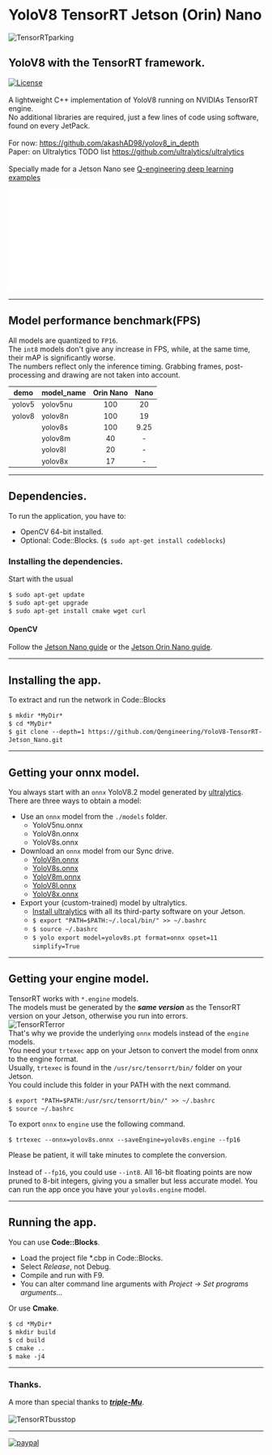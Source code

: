 # YoloV8 TensorRT Jetson (Orin) Nano
![TensorRTparking](https://github.com/Qengineering/YoloV8-TensorRT-Jetson_Nano/assets/44409029/7404518b-b9a3-49f2-945f-dd0839d18de3)
## YoloV8 with the TensorRT framework. <br/>
[![License](https://img.shields.io/badge/License-BSD%203--Clause-blue.svg)](https://opensource.org/licenses/BSD-3-Clause)<br/><br/>
A lightweight C++ implementation of YoloV8 running on NVIDIAs TensorRT engine.<br>
No additional libraries are required, just a few lines of code using software, found on every JetPack.<br><br>
For now: https://github.com/akashAD98/yolov8_in_depth<br>
Paper: on Ultralytics TODO list https://github.com/ultralytics/ultralytics<br/><br/>
Specially made for a Jetson Nano see [Q-engineering deep learning examples](https://qengineering.eu/deep-learning-examples-on-raspberry-32-64-os.html)

![](./src/test.svg)


------------

## Model performance benchmark(FPS)

All models are quantized to `FP16`.<br>
The `int8` models don't give any increase in FPS, while, at the same time, their mAP is significantly worse.<br>
The numbers reflect only the inference timing. Grabbing frames, post-processing and drawing are not taken into account.<br>

| demo             | model_name                   | Orin Nano | Nano  |
| ---------------- | ---------------------------- | :-----: | :--------: |
| yolov5           | yolov5nu                     | 100     | 20         |
| yolov8           | yolov8n                      | 100     | 19         |
|                  | yolov8s                      | 100     | 9.25       |
|                  | yolov8m                      | 40      |  -        |
|                  | yolov8l                      | 20      |  -        |
|                  | yolov8x                      | 17      |  -        |

------------

## Dependencies.
To run the application, you have to:
- OpenCV 64-bit installed.
- Optional: Code::Blocks. (```$ sudo apt-get install codeblocks```)

### Installing the dependencies.
Start with the usual 
```
$ sudo apt-get update 
$ sudo apt-get upgrade
$ sudo apt-get install cmake wget curl
```
#### OpenCV
Follow the [Jetson Nano guide](https://qengineering.eu/install-opencv-on-jetson-nano.html) or the [Jetson Orin Nano guide](https://qengineering.eu/install-opencv-on-orin-nano.html). <br>

------------

## Installing the app.
To extract and run the network in Code::Blocks <br/>
```
$ mkdir *MyDir*
$ cd *MyDir* 
$ git clone --depth=1 https://github.com/Qengineering/YoloV8-TensorRT-Jetson_Nano.git
```

------------

## Getting your onnx model.
You always start with an `onnx` YoloV8.2 model generated by [ultralytics](https://www.ultralytics.com/).<br>
There are three ways to obtain a model:<br>
- Use an `onnx` model from the `./models` folder.<br>
  * YoloV5nu.onnx
  * YoloV8n.onnx
  * YoloV8s.onnx
- Download an `onnx` model from our Sync drive.<br>
  * [YoloV8n.onnx](https://ln5.sync.com/dl/02a6b0730/isn4d4cw-4bfnu7p6-92nmtn7f-kn93hqs3)
  * [YoloV8s.onnx](https://ln5.sync.com/dl/0f3d84a10/i844hrtj-qavzg39e-d53u9zxr-d5qkbsz9)
  * [YoloV8m.onnx](https://ln5.sync.com/dl/ff04119e0/6q6we8ti-3x6i9hky-97jy3z76-g9invy68)
  * [YoloV8l.onnx](https://ln5.sync.com/dl/08b547ff0/5z8edbvq-vz6rwp5g-scj9hpwc-2xejss38)
  * [YoloV8x.onnx](https://ln5.sync.com/dl/f53d9b900/758dckst-wbvwzt8i-298mmy58-ujys8jwk)
- Export your (custom-trained) model by ultralytics.<br>
  * [Install ultralytics](https://docs.ultralytics.com/guides/nvidia-jetson/#install-ultralytics-package) with all its third-party software on your Jetson.
  * `$ export "PATH=$PATH:~/.local/bin/" >> ~/.bashrc`
  * `$ source ~/.bashrc`
  * `$ yolo export model=yolov8s.pt format=onnx opset=11 simplify=True`

------------

## Getting your engine model.
TensorRT works with `*.engine` models.<br>
The models must be generated by the **_same version_** as the TensorRT version on your Jetson, otherwise you run into errors.<br>
![TensorRTerror](https://github.com/Qengineering/YoloV8-TensorRT-Jetson_Nano/assets/44409029/ea874e50-3902-4127-86a0-9639ebdd63bc)
<br>
That's why we provide the underlying `onnx` models instead of the `engine` models.<br> 
You need your `trtexec` app on your Jetson to convert the model from onnx to the engine format.<br>
Usually, `trtexec` is found in the `/usr/src/tensorrt/bin/` folder on your Jetson.<br>
You could include this folder in your PATH with the next command.<br>
```script
$ export "PATH=$PATH:/usr/src/tensorrt/bin/" >> ~/.bashrc
$ source ~/.bashrc
```
To export `onnx` to `engine` use the following command.<br>
```
$ trtexec --onnx=yolov8s.onnx --saveEngine=yolov8s.engine --fp16
```
Please be patient, it will take minutes to complete the conversion.<br><br>
Instead of `--fp16`, you could use `--int8`. All 16-bit floating points are now pruned to 8-bit integers, giving you a smaller but less accurate model. You can run the app once you have your `yolov8s.engine` model.

------------

## Running the app.
You can use **Code::Blocks**.
- Load the project file *.cbp in Code::Blocks.
- Select _Release_, not Debug.
- Compile and run with F9.
- You can alter command line arguments with _Project -> Set programs arguments..._ 

Or use **Cmake**.
```
$ cd *MyDir*
$ mkdir build
$ cd build
$ cmake ..
$ make -j4
```

------------

### Thanks.
A more than special thanks to [***triple-Mu***](https://github.com/triple-Mu).<br><br>
![TensorRTbusstop](https://github.com/Qengineering/YoloV8-TensorRT-Jetson_Nano/assets/44409029/6a397012-9541-492a-8867-c24d06ebfbad)<br>

------------

[![paypal](https://qengineering.eu/images/TipJarSmall4.png)](https://www.paypal.com/cgi-bin/webscr?cmd=_s-xclick&hosted_button_id=CPZTM5BB3FCYL) 
